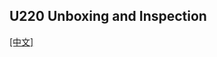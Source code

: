 ## U220 Unboxing and Inspection

[[中文]](../../../cn/device_and_usage_manual/ANTSDR_U_Series_Module/ANTSDR_U220_Reference_Manual/AntsdrU220_Unpacking_examination_cn.html)
